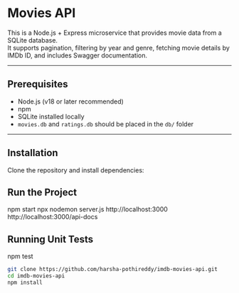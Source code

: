 # Movies API

This is a Node.js + Express microservice that provides movie data from a SQLite database.  
It supports pagination, filtering by year and genre, fetching movie details by IMDb ID, and includes Swagger documentation.

---

## Prerequisites
- Node.js (v18 or later recommended)
- npm
- SQLite installed locally
- `movies.db` and `ratings.db` should be placed in the `db/` folder

---

## Installation
Clone the repository and install dependencies:

## Run the Project
npm start
npx nodemon server.js
http://localhost:3000
http://localhost:3000/api-docs

## Running Unit Tests
npm test


```bash
git clone https://github.com/harsha-pothireddy/imdb-movies-api.git
cd imdb-movies-api
npm install


